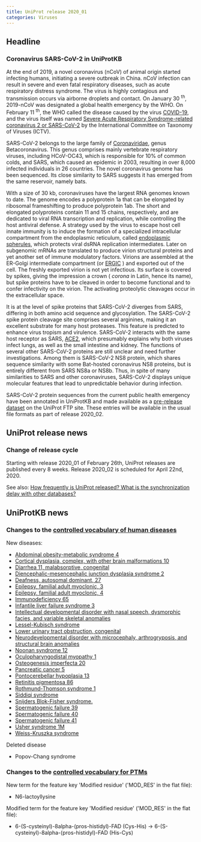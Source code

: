 ```yaml
---
title: UniProt release 2020_01
categories: Viruses
---
```


## Headline

### Coronavirus SARS-CoV-2 in UniProtKB

At the end of 2019, a novel coronavirus (nCoV) of animal origin started infecting humans, initiating a severe outbreak in China. nCoV infection can result in severe and even fatal respiratory diseases, such as acute respiratory distress syndrome. The virus is highly contagious and transmission occurs via airborne droplets and contact. On January 30 <sup>th</sup>, 2019-nCoV was designated a global health emergency by the WHO. On February 11 <sup>th</sup>, the WHO called the disease caused by the virus [COVID-19](https://www.who.int/dg/speeches/detail/who-director-general-s-remarks-at-the-media-briefing-on-2019-ncov-on-11-february-2020), and the virus itself was named [Severe Acute Respiratory Syndrome-related coronavirus 2 or SARS-CoV-2](https://www.biorxiv.org/content/10.1101/2020.02.07.937862v1) by the International Committee on Taxonomy of Viruses (ICTV).

SARS-CoV-2 belongs to the large family of [Coronaviridae](https://viralzone.expasy.org/30?outline=all%5Fby%5Fspecies), genus Betacoronavirus. This genus comprises mainly vertebrate respiratory viruses, including HCoV-OC43, which is responsible for 10% of common colds, and SARS, which caused an epidemic in 2003, resulting in over 8,000 infected individuals in 26 countries. The novel coronavirus genome has been sequenced. Its close similarity to SARS suggests it has emerged from the same reservoir, namely bats.

With a size of 30 kb, coronaviruses have the largest RNA genomes known to date. The genome encodes a polyprotein 1a that can be elongated by ribosomal frameshifting to produce polyprotein 1ab. The short and elongated polyproteins contain 11 and 15 chains, respectively, and are dedicated to viral RNA transcription and replication, while controlling the host antiviral defense. A strategy used by the virus to escape host cell innate immunity is to induce the formation of a specialized intracellular compartment from the endoplasmic reticulum, called [endoplasmic spherules](https://viralzone.expasy.org/1951), which protects viral dsRNA replication intermediates. Later on subgenomic mRNAs are translated to produce virion structural proteins and yet another set of immune modulatory factors. Virions are assembled at the ER-Golgi intermediate compartment (or [ERGIC](https://www.ncbi.nlm.nih.gov/pubmed/16723730) ) and exported out of the cell. The freshly exported virion is not yet infectious. Its surface is covered by spikes, giving the impression a crown ( *corona* in Latin, hence its name), but spike proteins have to be cleaved in order to become functional and to confer infectivity on the virion. The activating proteolytic cleavages occur in the extracellular space.

It is at the level of spike proteins that SARS-CoV-2 diverges from SARS, differing in both amino acid sequence and glycosylation. The SARS-CoV-2 spike protein cleavage site comprises several arginines, making it an excellent substrate for many host proteases. This feature is predicted to enhance virus tropism and virulence. SARS-CoV-2 interacts with the same host receptor as SARS, [ACE2](http://www.uniprot.org/uniprot/Q9BYF1), which presumably explains why both viruses infect lungs, as well as the small intestine and kidney. The functions of several other SARS-CoV-2 proteins are still unclear and need further investigations. Among them is SARS-CoV-2 NS8 protein, which shares sequence similarity with some Bat-hosted coronavirus NS8 proteins, but is entirely different from SARS NS8a or NS8b. Thus, in spite of many similarities to SARS and other coronaviruses, SARS-CoV-2 displays unique molecular features that lead to unpredictable behavior during infection.

SARS-CoV-2 protein sequences from the current public health emergency have been annotated in UniProtKB and made available as a [pre-release dataset](ftp://ftp.uniprot.org/pub/databases/uniprot/pre%5Frelease/) on the UniProt FTP site. These entries will be available in the usual file formats as part of release 2020\_02.

## UniProt release news

### Change of release cycle

Starting with release 2020\_01 of February 26th, UniProt releases are published every 8 weeks. Release 2020\_02 is scheduled for April 22nd, 2020.

See also: [How frequently is UniProt released? What is the synchronization delay with other databases?](http://www.uniprot.org/help/synchronization)

## UniProtKB news

### Changes to the [controlled vocabulary of human diseases](http://www.uniprot.org/docs/humdisease)

New diseases:

-   [Abdominal obesity-metabolic syndrome 4](http://www.uniprot.org/diseases/DI-05676)
-   [Cortical dysplasia, complex, with other brain malformations 10](http://www.uniprot.org/diseases/DI-05688)
-   [Diarrhea 11, malabsorptive, congenital](http://www.uniprot.org/diseases/DI-05692)
-   [Diencephalic-mesencephalic junction dysplasia syndrome 2](http://www.uniprot.org/diseases/DI-05683)
-   [Deafness, autosomal dominant, 27](http://www.uniprot.org/diseases/DI-05689)
-   [Epilepsy, familial adult myoclonic, 3](http://www.uniprot.org/diseases/DI-05690)
-   [Epilepsy, familial adult myoclonic, 4](http://www.uniprot.org/diseases/DI-05691)
-   [Immunodeficiency 65](http://www.uniprot.org/diseases/DI-05684)
-   [Infantile liver failure syndrome 3](http://www.uniprot.org/diseases/DI-05669)
-   [Intellectual developmental disorder with nasal speech, dysmorphic facies, and variable skeletal anomalies](http://www.uniprot.org/diseases/DI-05672)
-   [Lessel-Kubisch syndrome](http://www.uniprot.org/diseases/DI-05687)
-   [Lower urinary tract obstruction, congenital](http://www.uniprot.org/diseases/DI-05673)
-   [Neurodevelopmental disorder with microcephaly, arthrogryposis, and structural brain anomalies](http://www.uniprot.org/diseases/DI-05678)
-   [Noonan syndrome 12](http://www.uniprot.org/diseases/DI-05677)
-   [Oculopharyngodistal myopathy 1](http://www.uniprot.org/diseases/DI-05685)
-   [Osteogenesis imperfecta 20](http://www.uniprot.org/diseases/DI-05682)
-   [Pancreatic cancer 5](http://www.uniprot.org/diseases/DI-05686)
-   [Pontocerebellar hypoplasia 13](http://www.uniprot.org/diseases/DI-05671)
-   [Retinitis pigmentosa 86](http://www.uniprot.org/diseases/DI-05674)
-   [Rothmund-Thomson syndrome 1](http://www.uniprot.org/diseases/DI-05679)
-   [Siddiqi syndrome](http://www.uniprot.org/diseases/DI-05681)
-   [Snijders Blok-Fisher syndrome.](http://www.uniprot.org/diseases/DI-05670)
-   [Spermatogenic failure 39](http://www.uniprot.org/diseases/DI-05668)
-   [Spermatogenic failure 40](http://www.uniprot.org/diseases/DI-05693)
-   [Spermatogenic failure 41](http://www.uniprot.org/diseases/DI-05694)
-   [Usher syndrome 1M](http://www.uniprot.org/diseases/DI-05680)
-   [Weiss-Kruszka syndrome](http://www.uniprot.org/diseases/DI-05675)

Deleted disease

-   Popov-Chang syndrome

### Changes to the [controlled vocabulary for PTMs](http://www.uniprot.org/docs/ptmlist)

New term for the feature key 'Modified residue' ('MOD\_RES' in the flat file):

-   N6-lactoyllysine

Modified term for the feature key 'Modified residue' ('MOD\_RES' in the flat file):

-   6-(S-cysteinyl)-8alpha-(pros-histidyl)-FAD (Cys-His) -&gt; 6-(S-cysteinyl)-8alpha-(pros-histidyl)-FAD (His-Cys)
